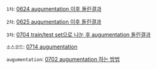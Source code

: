 
`1차`: [0624 augumentation 이후 돌린결과](https://github.com/choco9966/Alzheimer-Lab/blob/master/%EC%96%91%EA%B2%BD%EC%84%B1_%EC%8B%A4%ED%97%98%EA%B2%B0%EA%B3%BC/1%EC%B0%A8/readme.txt)

`2차`: [0625 augumentation 이후 돌린결과](https://github.com/choco9966/Alzheimer-Lab/blob/master/%EC%96%91%EA%B2%BD%EC%84%B1_%EC%8B%A4%ED%97%98%EA%B2%B0%EA%B3%BC/2%EC%B0%A8/readme.txt)

`3차`: [0704 train/test set으로 나눈 후 augumentation 돌린결과](https://github.com/choco9966/Alzheimer-Lab/blob/master/%EC%96%91%EA%B2%BD%EC%84%B1_%EC%8B%A4%ED%97%98%EA%B2%B0%EA%B3%BC/3%EC%B0%A8/readme.txt)

`소스코드`: [0714 augumentation](https://github.com/choco9966/Alzheimer-Lab/tree/master/%EC%96%91%EA%B2%BD%EC%84%B1_%EC%8B%A4%ED%97%98%EA%B2%B0%EA%B3%BC/4%EC%B0%A8)

`augumentation`: [0702 augumentation 하는 방법](https://github.com/choco9966/Alzheimer-Lab/blob/master/%EC%96%91%EA%B2%BD%EC%84%B1_%EC%8B%A4%ED%97%98%EA%B2%B0%EA%B3%BC/augmentation/readme.txt)

